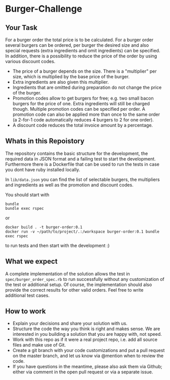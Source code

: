 # Burger-Challenge

## Your Task

For a burger order the total price is to be calculated. For a burger order several burgers can be ordered, per burger the desired size and also special requests (extra ingredients and omit ingredients) can be specified. In addition, there is a possibility to reduce the price of the order by using various discount codes.

* The price of a burger depends on the size. There is a "multiplier" per size, which is multiplied by the base price of the burger.
* Extra ingredients are also given this multiplier.
* Ingredients that are omitted during preparation do not change the price of the burger.
* Promotion codes allow to get burgers for free; e.g. two small bacon burgers for the price of one. Extra ingredients will still be charged though. Multiple promotion codes can be specified per order. A promotion code can also be applied more than once to the same order (a 2-for-1 code automatically reduces 4 burgers to 2 for one order).
* A discount code reduces the total invoice amount by a percentage.

## Whats in this Repoistory

The repository contains the basic structure for the development, the required data in JSON format and a failing test to start the development. Furthermore there is a Dockerfile that can be used to run the tests in case you dont have ruby installed locally.

In `lib/data.json` you can find the list of selectable burgers, the multipliers and ingredients as well as the promotion and discount codes.

You should start with

```shell
bundle
bundle exec rspec
```
or
```shell
docker build . -t burger-order:0.1
docker run -v ~/path/to/project/.:/workspace burger-order:0.1 bundle exec rspec
```

to run tests and then start with the development :)

## What we expect

A complete implementation of the solution allows the test in `spec/burger_order_spec.rb` to run successfully without any customization of the test or additional setup. Of course, the implementation should also provide the correct results for other valid orders. Feel free to write additional test cases.

## How to work

* Explain your decisions and share your solution with us.
* Structure the code the way you think is right and makes sense. We are interested in you building a solution that you are happy with, not speed.
* Work with this repo as if it were a real project repo, i.e. add all source files and make use of Git.
* Create a git branch with your code customizations and put a pull request on the master branch, and let us know via @mention when to review the code.
* If you have questions in the meantime, please also ask them via Github; either via comment in the open pull request or via a separate issue.

